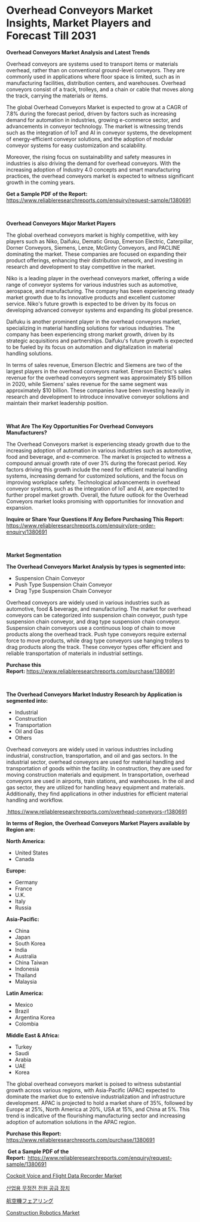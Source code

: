 <p><h1>Overhead Conveyors Market Insights, Market Players and Forecast Till 2031</h1></p><p><strong>Overhead Conveyors Market Analysis and Latest Trends</strong></p>
<p><p>Overhead conveyors are systems used to transport items or materials overhead, rather than on conventional ground-level conveyors. They are commonly used in applications where floor space is limited, such as in manufacturing facilities, distribution centers, and warehouses. Overhead conveyors consist of a track, trolleys, and a chain or cable that moves along the track, carrying the materials or items.</p><p>The global Overhead Conveyors Market is expected to grow at a CAGR of 7.8% during the forecast period, driven by factors such as increasing demand for automation in industries, growing e-commerce sector, and advancements in conveyor technology. The market is witnessing trends such as the integration of IoT and AI in conveyor systems, the development of energy-efficient conveyor solutions, and the adoption of modular conveyor systems for easy customization and scalability.</p><p>Moreover, the rising focus on sustainability and safety measures in industries is also driving the demand for overhead conveyors. With the increasing adoption of Industry 4.0 concepts and smart manufacturing practices, the overhead conveyors market is expected to witness significant growth in the coming years.</p></p>
<p><strong>Get a Sample PDF of the Report:&nbsp;</strong> <a href="https://www.reliableresearchreports.com/enquiry/request-sample/1380691">https://www.reliableresearchreports.com/enquiry/request-sample/1380691</a></p>
<p>&nbsp;</p>
<p><strong>Overhead Conveyors Major Market Players</strong></p>
<p><p>The global overhead conveyors market is highly competitive, with key players such as Niko, Daifuku, Dematic Group, Emerson Electric, Caterpillar, Dorner Conveyors, Siemens, Lenze, McGinty Conveyors, and PACLINE dominating the market. These companies are focused on expanding their product offerings, enhancing their distribution network, and investing in research and development to stay competitive in the market.</p><p>Niko is a leading player in the overhead conveyors market, offering a wide range of conveyor systems for various industries such as automotive, aerospace, and manufacturing. The company has been experiencing steady market growth due to its innovative products and excellent customer service. Niko's future growth is expected to be driven by its focus on developing advanced conveyor systems and expanding its global presence.</p><p>Daifuku is another prominent player in the overhead conveyors market, specializing in material handling solutions for various industries. The company has been experiencing strong market growth, driven by its strategic acquisitions and partnerships. Daifuku's future growth is expected to be fueled by its focus on automation and digitalization in material handling solutions.</p><p>In terms of sales revenue, Emerson Electric and Siemens are two of the largest players in the overhead conveyors market. Emerson Electric's sales revenue for the overhead conveyors segment was approximately $15 billion in 2020, while Siemens' sales revenue for the same segment was approximately $10 billion. These companies have been investing heavily in research and development to introduce innovative conveyor solutions and maintain their market leadership position.</p></p>
<p>&nbsp;</p>
<p><strong>What Are The Key Opportunities For Overhead Conveyors Manufacturers?</strong></p>
<p><p>The Overhead Conveyors market is experiencing steady growth due to the increasing adoption of automation in various industries such as automotive, food and beverage, and e-commerce. The market is projected to witness a compound annual growth rate of over 3% during the forecast period. Key factors driving this growth include the need for efficient material handling systems, increasing demand for customized solutions, and the focus on improving workplace safety. Technological advancements in overhead conveyor systems, such as the integration of IoT and AI, are expected to further propel market growth. Overall, the future outlook for the Overhead Conveyors market looks promising with opportunities for innovation and expansion.</p></p>
<p><strong>Inquire or Share Your Questions If Any Before Purchasing This Report:</strong> <a href="https://www.reliableresearchreports.com/enquiry/pre-order-enquiry/1380691">https://www.reliableresearchreports.com/enquiry/pre-order-enquiry/1380691</a></p>
<p>&nbsp;</p>
<p><strong>Market Segmentation</strong></p>
<p><strong>The Overhead Conveyors Market Analysis by types is segmented into:</strong></p>
<p><ul><li>Suspension Chain Conveyor</li><li>Push Type Suspension Chain Conveyor</li><li>Drag Type Suspension Chain Conveyor</li></ul></p>
<p><p>Overhead conveyors are widely used in various industries such as automotive, food & beverage, and manufacturing. The market for overhead conveyors can be categorized into suspension chain conveyor, push type suspension chain conveyor, and drag type suspension chain conveyor. Suspension chain conveyors use a continuous loop of chain to move products along the overhead track. Push type conveyors require external force to move products, while drag type conveyors use hanging trolleys to drag products along the track. These conveyor types offer efficient and reliable transportation of materials in industrial settings.</p></p>
<p><strong>Purchase this Report:&nbsp;</strong><a href="https://www.reliableresearchreports.com/purchase/1380691">https://www.reliableresearchreports.com/purchase/1380691</a></p>
<p>&nbsp;</p>
<p><strong>The Overhead Conveyors Market Industry Research by Application is segmented into:</strong></p>
<p><ul><li>Industrial</li><li>Construction</li><li>Transportation</li><li>Oil and Gas</li><li>Others</li></ul></p>
<p><p>Overhead conveyors are widely used in various industries including industrial, construction, transportation, and oil and gas sectors. In the industrial sector, overhead conveyors are used for material handling and transportation of goods within the facility. In construction, they are used for moving construction materials and equipment. In transportation, overhead conveyors are used in airports, train stations, and warehouses. In the oil and gas sector, they are utilized for handling heavy equipment and materials. Additionally, they find applications in other industries for efficient material handling and workflow.</p></p>
<p><a href="https://www.reliableresearchreports.com/overhead-conveyors-r1380691">&nbsp;https://www.reliableresearchreports.com/overhead-conveyors-r1380691</a></p>
<p><strong>In terms of Region, the Overhead Conveyors Market Players available by Region are:</strong></p>
<p>
    <p> <strong> North America: </strong>
        <ul>
            <li>United States</li>
            <li>Canada</li>
        </ul>
        </p> 
    <p> <strong> Europe: </strong>
        <ul>
            <li>Germany</li>
            <li>France</li>
            <li>U.K.</li>
            <li>Italy</li>
            <li>Russia</li>
        </ul>
        </p> 
    <p> <strong> Asia-Pacific: </strong>
        <ul>
            <li>China</li>
            <li>Japan</li>
            <li>South Korea</li>
            <li>India</li>
            <li>Australia</li>
            <li>China Taiwan</li>
            <li>Indonesia</li>
            <li>Thailand</li>
            <li>Malaysia</li>
        </ul>
        </p> 
    <p> <strong> Latin America: </strong>
        <ul>
            <li>Mexico</li>
            <li>Brazil</li>
            <li>Argentina Korea</li>
            <li>Colombia</li>
        </ul>
        </p> 
    <p> <strong> Middle East & Africa: </strong>
        <ul>
            <li>Turkey</li>
            <li>Saudi</li>
            <li>Arabia</li>
            <li>UAE</li>
            <li>Korea</li>
        </ul>
    </p>
    </p>
<p><p>The global overhead conveyors market is poised to witness substantial growth across various regions, with Asia-Pacific (APAC) expected to dominate the market due to extensive industrialization and infrastructure development. APAC is projected to hold a market share of 35%, followed by Europe at 25%, North America at 20%, USA at 15%, and China at 5%. This trend is indicative of the flourishing manufacturing sector and increasing adoption of automation solutions in the APAC region.</p></p>
<p><strong>Purchase this Report: </strong><a href="https://www.reliableresearchreports.com/purchase/1380691">https://www.reliableresearchreports.com/purchase/1380691</a></p>
<p>&nbsp;<strong>Get a Sample PDF of the Report:&nbsp;&nbsp;</strong><a href="https://www.reliableresearchreports.com/enquiry/request-sample/1380691">https://www.reliableresearchreports.com/enquiry/request-sample/1380691</a></p>
<p><strong></strong></p>
<p><p><a href="https://github.com/sonuprakash1/Market-Research-Report-List-2/blob/main/cockpit-voice-and-flight-data-recorder-market.md">Cockpit Voice and Flight Data Recorder Market</a></p><p><a href="https://github.com/wallacBahrtyinger567686/Market-Research-Report-List-1/blob/main/155754332637.md">산업용 무정전 전원 공급 장치</a></p><p><a href="https://github.com/kegley4963/Market-Research-Report-List-1/blob/main/850440835640.md">航空機フェアリング</a></p><p><a href="https://github.com/Whitneyboyettebo9kiw7yr13/Market-Research-Report-List-2/blob/main/construction-robotics-market.md">Construction Robotics Market</a></p></p>